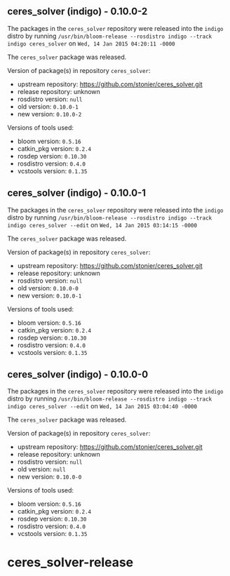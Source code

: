 ## ceres_solver (indigo) - 0.10.0-2

The packages in the `ceres_solver` repository were released into the `indigo` distro by running `/usr/bin/bloom-release --rosdistro indigo --track indigo ceres_solver` on `Wed, 14 Jan 2015 04:20:11 -0000`

The `ceres_solver` package was released.

Version of package(s) in repository `ceres_solver`:
- upstream repository: https://github.com/stonier/ceres_solver.git
- release repository: unknown
- rosdistro version: `null`
- old version: `0.10.0-1`
- new version: `0.10.0-2`

Versions of tools used:
- bloom version: `0.5.16`
- catkin_pkg version: `0.2.4`
- rosdep version: `0.10.30`
- rosdistro version: `0.4.0`
- vcstools version: `0.1.35`


## ceres_solver (indigo) - 0.10.0-1

The packages in the `ceres_solver` repository were released into the `indigo` distro by running `/usr/bin/bloom-release --rosdistro indigo --track indigo ceres_solver --edit` on `Wed, 14 Jan 2015 03:14:15 -0000`

The `ceres_solver` package was released.

Version of package(s) in repository `ceres_solver`:
- upstream repository: https://github.com/stonier/ceres_solver.git
- release repository: unknown
- rosdistro version: `null`
- old version: `0.10.0-0`
- new version: `0.10.0-1`

Versions of tools used:
- bloom version: `0.5.16`
- catkin_pkg version: `0.2.4`
- rosdep version: `0.10.30`
- rosdistro version: `0.4.0`
- vcstools version: `0.1.35`


## ceres_solver (indigo) - 0.10.0-0

The packages in the `ceres_solver` repository were released into the `indigo` distro by running `/usr/bin/bloom-release --rosdistro indigo --track indigo ceres_solver --edit` on `Wed, 14 Jan 2015 03:04:40 -0000`

The `ceres_solver` package was released.

Version of package(s) in repository `ceres_solver`:
- upstream repository: https://github.com/stonier/ceres_solver.git
- release repository: unknown
- rosdistro version: `null`
- old version: `null`
- new version: `0.10.0-0`

Versions of tools used:
- bloom version: `0.5.16`
- catkin_pkg version: `0.2.4`
- rosdep version: `0.10.30`
- rosdistro version: `0.4.0`
- vcstools version: `0.1.35`


# ceres_solver-release
